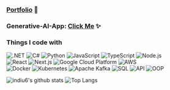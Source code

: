 ### [Portfolio](https://indiu6.github.io/portfolio/) 👋 <br>
### Generative-AI-App: [Click Me](https://github.com/indiu6/generative-ai) ✨ <br>

<h3>Things I code with</h3>
<p>
  <img alt=".NET" src="https://img.shields.io/badge/-.Net-430098?style=flat-square&logo=dotnet&logoColor=white" />
  <img alt="C#" src="https://img.shields.io/badge/-C%20Sharp-813cd6?style=flat-square&logo=csharp&logoColor=white" />
  <img alt="Python" src="https://img.shields.io/badge/-Python-356FA2?style=flat-square&logo=python&logoColor=white" />
  <img alt="JavaScript" src="https://img.shields.io/badge/-JavaScript-fcba03?style=flat-square&logo=javascript&logoColor=white" />
  <img alt="TypeScript" src="https://img.shields.io/badge/-TypeScript-007ACC?style=flat-square&logo=typescript&logoColor=white" />
  <img alt="Node.js" src="https://img.shields.io/badge/-Node.js-43853d?style=flat-square&logo=nodedotjs&logoColor=white" />
  <br>
  <img alt="React" src="https://img.shields.io/badge/-React-45b8d8?style=flat-square&logo=react&logoColor=white" />
  <img alt="Next.js" src="https://img.shields.io/badge/-Next.js-000000?style=flat-square&logo=nextdotjs&logoColor=white" />
  <img alt="Google Cloud Platform" src="https://img.shields.io/badge/-Google%20Cloud%20Platform-1a73e8?style=flat-square&logo=googlecloud&logoColor=white" />
  <img alt="AWS" src="https://img.shields.io/badge/-AWS-FF9900?style=flat-square&logo=amazonaws&logoColor=white" />
  
  <br>
  <img alt="Docker" src="https://img.shields.io/badge/-Docker-2496ED?style=flat-square&logo=docker&logoColor=white" />
  <img alt="Kubernetes" src="https://img.shields.io/badge/-Kubernetes-326CE5?style=flat-square&logo=kubernetes&logoColor=white" />
  <img alt="Apache Kafka" src="https://img.shields.io/badge/-Apache%20Kafka-231F20?style=flat-square&logo=apachekafka&logoColor=white" />
  <img alt="SQL" src="https://img.shields.io/badge/-SQL-CC2927?style=flat-square&logo=microsoftsqlserver&logoColor=white" />
  <img alt="API" src="https://img.shields.io/badge/-API-009688?style=flat-square&logo=fastapi&logoColor=white" />
  <img alt="OOP" src="https://img.shields.io/badge/-OOP-00758F?style=flat-square&logo=oop&logoColor=white" />

</p> 

![indiu6's github stats](https://github-readme-stats.vercel.app/api?username=indiu6&count_private=true&show_icons=true&hide=contribs)
![Top Langs](https://github-readme-stats.vercel.app/api/top-langs/?username=indiu6&layout=compact)
  

<!--
**indiu6/indiu6** is a ✨ _special_ ✨ repository because its `README.md` (this file) appears on your GitHub profile.

Here are some ideas to get you started:

- 🔭 I’m currently working on ...
- 🌱 I’m currently learning ...
- 👯 I’m looking to collaborate on ...
- 🤔 I’m looking for help with ...
- 💬 Ask me about ...
- 📫 How to reach me: ...
- 😄 Pronouns: ...
- ⚡ Fun fact: ...
-->
